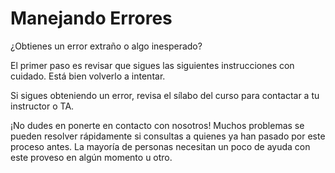 ﻿# Manejando Errores

¿Obtienes un error extraño o algo inesperado?

El primer paso es revisar que sigues las siguientes instrucciones con cuidado. Está bien volverlo a intentar.

Si sigues obteniendo un error, revisa el sílabo del curso para contactar a tu instructor o TA.

¡No dudes en ponerte en contacto con nosotros! Muchos problemas se pueden resolver rápidamente si consultas a quienes ya han pasado por este proceso antes. La mayoría de personas necesitan un poco de ayuda con este proveso en algún momento u otro.
